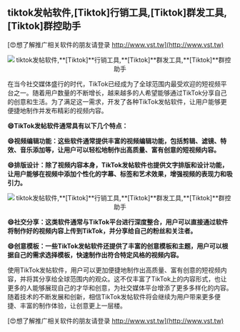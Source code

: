 ## **tiktok发帖软件,**[Tiktok]**行销工具,**[Tiktok]**群发工具,**[Tiktok]**群控助手**

[😍想了解推广相关软件的朋友请登录 http://www.vst.tw](http://www.vst.tw)

 <center><img src="https://vst.tw/MP4/tuiguang/png/3.png" alt="tiktok发帖软件,**[Tiktok]**行销工具,**[Tiktok]**群发工具,**[Tiktok]**群控助手"></center>

在当今社交媒体盛行的时代，TikTok已经成为了全球范围内最受欢迎的短视频平台之一。随着用户数量的不断增长，越来越多的人希望能够通过TikTok分享自己的创意和生活。为了满足这一需求，开发了各种TikTok发帖软件，让用户能够更便捷地制作并发布精彩的视频内容。

**😄TikTok发帖软件通常具有以下几个特点：**

**😄视频编辑功能：这些软件通常提供丰富的视频编辑功能，包括剪辑、滤镜、特效、音乐添加等，让用户可以轻松地制作出高质量、富有创意的短视频内容。**

**😄排版设计：除了视频内容本身，TikTok发帖软件也提供文字排版和设计功能，让用户能够在视频中添加个性化的字幕、标签和艺术效果，增强视频的表现力和吸引力。**

 <center><img src="https://vst.tw/MP4/tuiguang/png/6.png" alt="tiktok发帖软件,**[Tiktok]**行销工具,**[Tiktok]**群发工具,**[Tiktok]**群控助手"></center>

**😄社交分享：这类软件通常与TikTok平台进行深度整合，用户可以直接通过软件将制作好的视频内容上传到TikTok，并分享给自己的粉丝和关注者。**

**😄创意模板：一些TikTok发帖软件还提供了丰富的创意模板和主题，用户可以根据自己的需求选择模板，快速制作出符合特定风格的视频内容。**

使用TikTok发帖软件，用户可以更加便捷地制作出高质量、富有创意的短视频内容，并将其分享给全球范围内的观众。这不仅丰富了TikTok上的内容形式，也让更多的人能够展现自己的才华和创意，为社交媒体平台增添了更多多样化的内容。随着技术的不断发展和创新，相信TikTok发帖软件将会继续为用户带来更多便捷、丰富的制作体验，让创意更上一层楼。

[😍想了解推广相关软件的朋友请登录 http://www.vst.tw](http://www.vst.tw)



